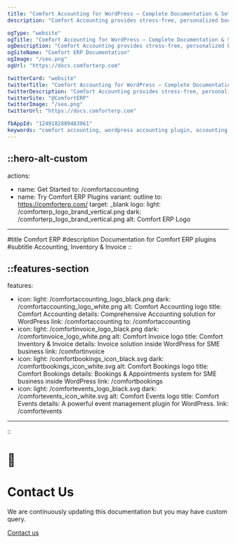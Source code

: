 ```yaml
---
title: "Comfort Accounting for WordPress – Complete Documentation & Setup Guide"
description: "Comfort Accounting provides stress-free, personalized bookkeeping and financial management services for small businesses. Ditch the accounting anxiety and get clear, friendly guidance for your finances."

ogType: "website"
ogTitle: "Comfort Accounting for WordPress – Complete Documentation & Setup Guide"
ogDescription: "Comfort Accounting provides stress-free, personalized bookkeeping and financial management services for small businesses. Ditch the accounting anxiety and get clear, friendly guidance for your finances."
ogSiteName: "Comfort ERP Documentation"
ogImage: "/seo.png"
ogUrl: "https://docs.comforterp.com"

twitterCard: "website"
twitterTitle: "Comfort Accounting for WordPress – Complete Documentation & Setup Guide"
twitterDescription: "Comfort Accounting provides stress-free, personalized bookkeeping and financial management services for small businesses. Ditch the accounting anxiety and get clear, friendly guidance for your finances."
twitterSite: "@ComfortERP"
twitterImage: "/seo.png"
twitterUrl: "https://docs.comforterp.com"

fbAppId: "1249182889483061"
keywords: "comfort accounting, wordpress accounting plugin, accounting for wordpress, comfort erp, wordpress finance plugin, bookkeeping plugin, accounting reports, comfort accounting documentation, wp accounting setup"
---
```


::hero-alt-custom
---
actions:
  - name: Get Started
    to: /comfortaccounting
  - name: Try Comfort ERP Plugins
    variant: outline
    to: https://comforterp.com/
    target: _blank
logo:
    light: /comforterp_logo_brand_vertical.png
    dark: /comforterp_logo_brand_vertical.png
    alt: Comfort ERP Logo
---

#title
Comfort ERP
#description
Documentation for Comfort ERP plugins
#subtitle
Accounting, Inventory & Invoice
::

::features-section
---
features:
- icon:
    light: /comfortaccounting_logo_black.png
    dark: /comfortaccounting_logo_white.png
    alt: Comfort Accounting logo
  title: Comfort Accounting
  details: Comprehensive Accounting solution for WordPress
  link: /comfortaccounting
  to: /comfortaccounting
- icon:
    light: /comfortinvoice_logo_black.png
    dark: /comfortinvoice_logo_white.png
    alt: Comfort Invoice logo
  title: Comfort Inventory & Invoice
  details: Invoice solution inside WordPress for SME business
  link: /comfortinvoice
- icon:
    light: /comfortbookings_icon_black.svg
    dark: /comfortbookings_icon_white.svg
    alt: Comfort Bookings logo
  title: Comfort Bookings
  details: Bookings & Appointments system for SME business inside WordPress
  link: /comfortbookings
- icon:
    light: /comfortevents_logo_black.svg
    dark: /comfortevents_icon_white.svg
    alt: Comfort Events logo
  title: Comfort Events
  details: A powerful event management plugin for WordPress.
  link: /comfortevents
---
::

<!-- Custom home layout -->
<div class="custom-layout custom-layout-1">
  <h1>🏀</h1>
  <h1>Contact Us</h1>
  <p>We are continuously updating this documentation but you may have custom query.</p>
  <a href="https://comforterp.com/contact-us" target="_blank" class="btn">Contact us</a>
</div>
